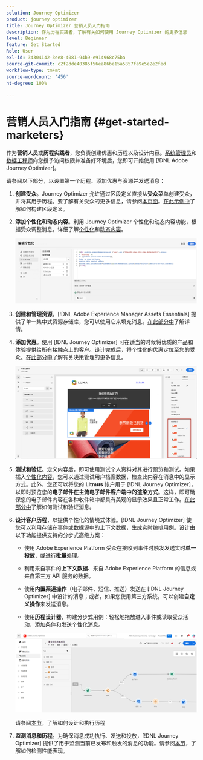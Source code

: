 ```yaml
---
solution: Journey Optimizer
product: journey optimizer
title: Journey Optimizer 营销人员入门指南
description: 作为历程实践者，了解有关如何使用 Journey Optimizer 的更多信息
level: Beginner
feature: Get Started
Role: User
exl-id: 34304142-3ee8-4081-94b9-e914968c75ba
source-git-commit: c2f2dde40385f56ea86be15a5857fa9e5e2e2fed
workflow-type: tm+mt
source-wordcount: '456'
ht-degree: 100%

---
```


# 营销人员入门指南 {#get-started-marketers}

作为&#x200B;**营销人员**&#x200B;或&#x200B;**历程实践者**，您负责创建优惠和历程以及设计内容。[系统管理员](administrator.md)和[数据工程师](data-engineer.md)向您授予访问权限并准备好环境后，您即可开始使用 [!DNL Adobe Journey Optimizer]。

请参阅以下部分，以设置第一个历程、添加优惠与资源并发送消息：

1. **创建受众**。Journey Optimizer 允许通过区段定义直接从&#x200B;**受众**&#x200B;菜单创建受众，并将其用于历程。要了解有关受众的更多信息，请参阅[本页面](../../audience/about-audiences.md)。[在此示例中](../../audience/creating-a-segment-definition.md)了解如何构建区段定义。

1. **添加个性化和动态内容**。利用 Journey Optimizer 个性化和动态内容功能，根据受众调整消息。详细了解[个性化](../../personalization/personalize.md)和[动态内容](../../personalization/get-started-dynamic-content.md)。

   ![](../assets/perso_ee2.png)

1. **创建和管理资源**。[!DNL Adobe Experience Manager Assets Essentials] 提供了单一集中式资源存储库，您可以使用它来填充消息。[在此部分中](../../content-management/assets-essentials.md)了解详情。

1. **添加优惠**。使用 [!DNL Journey Optimizer] 可在适当的时候将优质的产品和体验提供给所有接触点上的客户。设计完成后，将个性化的优惠定位至您的受众。[在此部分中](../../offers/get-started/starting-offer-decisioning.md)了解有关决策管理的更多信息。

   ![](../assets/offers-e2e-offers-displayed.png)

1. **测试和验证**。定义内容后，即可使用测试个人资料对其进行预览和测试。如果插入[个性化内容](../../personalization/personalize.md)，您可以通过测试用户档案数据，检查此内容在消息中的显示方式。此外，您还可以将您的 **Litmus** 帐户用于 [!DNL Journey Optimizer]，以即时预览您的&#x200B;**电子邮件在主流电子邮件客户端中的渲染方式**。这样，即可确保您的电子邮件内容在各种收件箱中都具有美观的显示效果且正常工作。[在此部分中](../../email/preview.md)了解如何测试和验证消息。

1. **设计客户历程**，以提供个性化的情境式体验。[!DNL Journey Optimizer] 使您可以利用存储在事件或数据源中的上下文数据，生成实时编排用例。设计由以下功能提供支持的分步式高级方案：

   * 使用 Adobe Experience Platform 受众在接收到事件时触发发送实时&#x200B;**单一投放**，或进行&#x200B;**批量**&#x200B;处理。

   * 利用来自事件的&#x200B;**上下文数据**、来自 Adobe Experience Platform 的信息或来自第三方 API 服务的数据。

   * 使用&#x200B;**内置渠道操作**（电子邮件、短信、推送）发送在 [!DNL Journey Optimizer] 中设计的消息；或者，如果您使用第三方系统，可以创建&#x200B;**自定义操作**&#x200B;来发送消息。

   * 使用&#x200B;**历程设计器**，构建分步式用例：轻松地拖放进入事件或读取受众活动、添加条件和发送个性化消息。

   ![](../assets/journey-design.png)

   请参阅[本节](../../building-journeys/journey-gs.md)，了解如何设计和执行历程

1. **监测消息和历程**。为确保消息成功执行、发送和投放，[!DNL Journey Optimizer] 提供了用于监测当前已发布和触发的消息的功能。请参阅[本节](../../reports/global-report.md)，了解如何检测性能表现。
